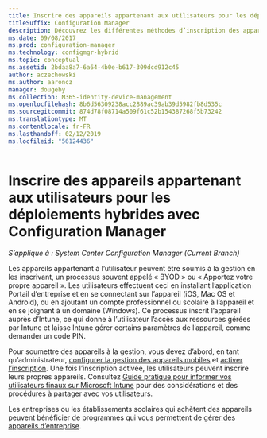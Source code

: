 ```yaml
---
title: Inscrire des appareils appartenant aux utilisateurs pour les déploiements hybride
titleSuffix: Configuration Manager
description: Découvrez les différentes méthodes d’inscription des appareils appartenant aux utilisateurs pour les déploiements hybrides avec Configuration Manager.
ms.date: 09/08/2017
ms.prod: configuration-manager
ms.technology: configmgr-hybrid
ms.topic: conceptual
ms.assetid: 2bdaa8a7-6a64-4b0e-b617-309dcd912c45
author: aczechowski
ms.author: aaroncz
manager: dougeby
ms.collection: M365-identity-device-management
ms.openlocfilehash: 8b6d56309238acc2889ac39ab39d5982fb8d535c
ms.sourcegitcommit: 874d78f08714a509f61c52b154387268f5b73242
ms.translationtype: MT
ms.contentlocale: fr-FR
ms.lasthandoff: 02/12/2019
ms.locfileid: "56124436"
---
```

# <a name="enroll-user-owned-devices-for-hybrid-deployments-with-configuration-manager"></a>Inscrire des appareils appartenant aux utilisateurs pour les déploiements hybrides avec Configuration Manager

*S’applique à : System Center Configuration Manager (Current Branch)*

Les appareils appartenant à l’utilisateur peuvent être soumis à la gestion en les inscrivant, un processus souvent appelé « BYOD » ou « Apportez votre propre appareil ». Les utilisateurs effectuent ceci en installant l’application Portail d’entreprise et en se connectant sur l’appareil (iOS, Mac OS et Android), ou en ajoutant un compte professionnel ou scolaire à l’appareil et en se joignant à un domaine (Windows). Ce processus inscrit l’appareil auprès d’Intune, ce qui donne à l’utilisateur l’accès aux ressources gérées par Intune et laisse Intune gérer certains paramètres de l’appareil, comme demander un code PIN.

Pour soumettre des appareils à la gestion, vous devez d’abord, en tant qu’administrateur, [configurer la gestion des appareils mobiles](setup-hybrid-mdm.md) et [activer l’inscription](enable-platform-enrollment.md). Une fois l’inscription activée, les utilisateurs peuvent inscrire leurs propres appareils. Consultez [Guide pratique pour informer vos utilisateurs finaux sur Microsoft Intune](https://docs.microsoft.com/intune/end-user-educate) pour des considérations et des procédures à partager avec vos utilisateurs.

Les entreprises ou les établissements scolaires qui achètent des appareils peuvent bénéficier de programmes qui vous permettent de [gérer des appareils d’entreprise](enroll-company-owned-devices.md).
